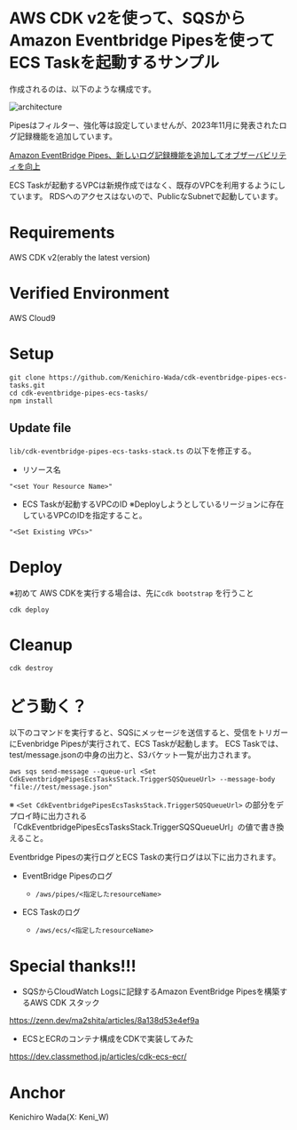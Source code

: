 # AWS CDK v2を使って、SQSからAmazon Eventbridge Pipesを使ってECS Taskを起動するサンプル

作成されるのは、以下のような構成です。

![architecture](https://docs.google.com/drawings/d/e/2PACX-1vRiUTF8v1zQd3lpAjamQPQCRm1RHoDQuMCJsQ3BuATWLwyKbLBcZUHZtzM1X_XR0cXDDYty-rddGtMz/pub?w=1229&h=530)

Pipesはフィルター、強化等は設定していませんが、2023年11月に発表されたログ記録機能を追加しています。

[Amazon EventBridge Pipes、新しいログ記録機能を追加してオブザーバビリティを向上](https://aws.amazon.com/jp/about-aws/whats-new/2023/11/amazon-eventbridge-logging-improved-observability/)

ECS Taskが起動するVPCは新規作成ではなく、既存のVPCを利用するようにしています。
RDSへのアクセスはないので、PublicなSubnetで起動しています。

# Requirements
AWS CDK v2(erably the latest version)

# Verified Environment
AWS Cloud9

# Setup

```
git clone https://github.com/Kenichiro-Wada/cdk-eventbridge-pipes-ecs-tasks.git
cd cdk-eventbridge-pipes-ecs-tasks/
npm install
```

## Update file
`lib/cdk-eventbridge-pipes-ecs-tasks-stack.ts` の以下を修正する。
- リソース名

`"<set Your Resource Name>"`

- ECS Taskが起動するVPCのID ※Deployしようとしているリージョンに存在しているVPCのIDを指定すること。

`"<Set Existing VPCs>"`

# Deploy
※初めて AWS CDKを実行する場合は、先に`cdk bootstrap` を行うこと

```
cdk deploy
```

# Cleanup

```
cdk destroy
```

# どう動く？

以下のコマンドを実行すると、SQSにメッセージを送信すると、受信をトリガーにEvenbridge Pipesが実行されて、ECS Taskが起動します。
ECS Taskでは、test/message.jsonの中身の出力と、S3バケット一覧が出力されます。

```
aws sqs send-message --queue-url <Set CdkEventbridgePipesEcsTasksStack.TriggerSQSQueueUrl> --message-body "file://test/message.json"
```

※ `<Set CdkEventbridgePipesEcsTasksStack.TriggerSQSQueueUrl>` の部分をデプロイ時に出力される 「CdkEventbridgePipesEcsTasksStack.TriggerSQSQueueUrl」の値で書き換えること。


Eventbridge Pipesの実行ログとECS Taskの実行ログは以下に出力されます。

- EventBridge Pipesのログ
  - `/aws/pipes/<指定したresourceName>`

- ECS Taskのログ
  - `/aws/ecs/<指定したresourceName>`


# Special thanks!!!
- SQSからCloudWatch Logsに記録するAmazon EventBridge Pipesを構築するAWS CDK スタック 

https://zenn.dev/ma2shita/articles/8a138d53e4ef9a

- ECSとECRのコンテナ構成をCDKで実装してみた

https://dev.classmethod.jp/articles/cdk-ecs-ecr/

# Anchor
Kenichiro Wada(X: Keni_W)

